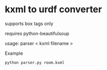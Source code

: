 kxml to urdf converter
================

supports box tags only

requires python-beautifulsoup

usage: parser < kxml filename > 

Example

    python parser.py room.kxml
    


